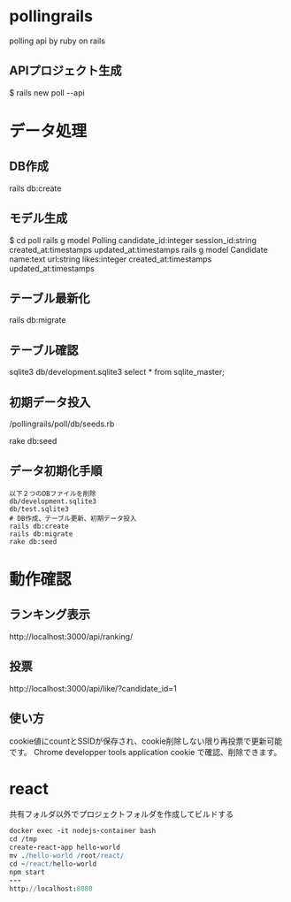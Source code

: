 # pollingrails
polling api by ruby on rails


## APIプロジェクト生成

$ rails new poll --api

# データ処理

## DB作成
rails db:create

## モデル生成

$ cd poll
rails g model Polling candidate_id:integer session_id:string created_at:timestamps updated_at:timestamps
rails g model Candidate name:text url:string likes:integer created_at:timestamps updated_at:timestamps


## テーブル最新化
rails db:migrate

## テーブル確認

sqlite3 db/development.sqlite3
select * from sqlite_master;

## 初期データ投入

/pollingrails/poll/db/seeds.rb

rake db:seed

## データ初期化手順

```
以下２つのDBファイルを削除
db/development.sqlite3
db/test.sqlite3
# DB作成、テーブル更新、初期データ投入
rails db:create
rails db:migrate
rake db:seed
```

# 動作確認

## ランキング表示

http://localhost:3000/api/ranking/

## 投票

http://localhost:3000/api/like/?candidate_id=1

## 使い方

cookie値にcountとSSIDが保存され、cookie削除しない限り再投票で更新可能です。
Chrome developper tools application cookie で確認、削除できます。

# react

共有フォルダ以外でプロジェクトフォルダを作成してビルドする

```coffeescript
docker exec -it nodejs-container bash
cd /tmp
create-react-app hello-world
mv ./hello-world /root/react/
cd ~/react/hello-world
npm start
---
http://localhost:8080
```
